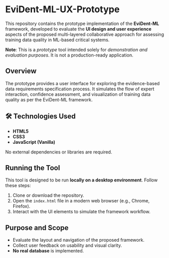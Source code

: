 # EviDent-ML-UX-Prototype


This repository contains the prototype implementation of the **EviDent-ML** framework, developed to evaluate the **UI design and user experience** aspects of the proposed multi-layered collaborative approach for assessing training data quality in ML-based critical systems.

 **Note**: This is a *prototype* tool intended solely for *demonstration and evaluation purposes*. It is not a production-ready application.

## Overview

The prototype provides a user interface for exploring the evidence-based data requirements specification process. It simulates the flow of expert interaction, confidence assessment, and visualization of training data quality as per the EviDent-ML framework.

## 🛠️ Technologies Used

- **HTML5**
- **CSS3**
- **JavaScript (Vanilla)**

No external dependencies or libraries are required.

## Running the Tool

This tool is designed to be run **locally on a desktop environment**. Follow these steps:

1. Clone or download the repository.
2. Open the `index.html` file in a modern web browser (e.g., Chrome, Firefox).
3. Interact with the UI elements to simulate the framework workflow.

## Purpose and Scope

- Evaluate the layout and navigation of the proposed framework.
- Collect user feedback on usability and visual clarity.
- **No real database** is implemented.


